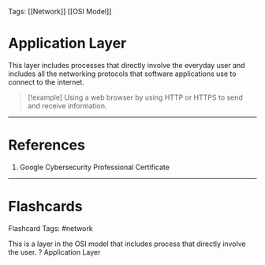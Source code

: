 Tags: [[Network]] [[OSI Model]]
# Application Layer

This layer includes processes that directly involve the everyday user and includes all the networking protocols that software applications use to connect to the internet.

> [!example] 
> Using a web browser by using HTTP or HTTPS to send and receive information.

---
# References

1. Google Cybersecurity Professional Certificate

---
# Flashcards

Flashcard Tags: #network 

This is a layer in the OSI model that includes process that directly involve the user.
?
Application Layer
<!--SR:!2024-05-04,4,270-->